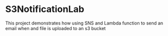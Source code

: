 # S3NotificationLab
This project demonstrates how using SNS and Lambda function to send an email when and file is uploaded to an s3 bucket
